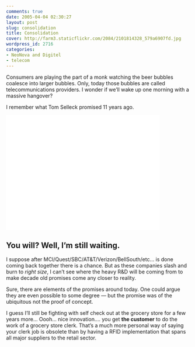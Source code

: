 ```yaml
---
comments: true
date: 2005-04-04 02:30:27
layout: post
slug: consolidation
title: Consolidation
cover: http://farm3.staticflickr.com/2084/2101814328_579a6907fd.jpg
wordpress_id: 2716
categories:
- NeoNova and Digitel
- telecom
---
```


<a href="http://www.flickr.com/photos/jcuthrell/2101814328/" title="5 minute self installation of AT&amp;T Xtreme DSL by qthrul, on Flickr"></a>

Consumers are playing the part of a monk watching the beer bubbles coalesce into larger bubbles. Only, today those bubbles are called telecommunications providers. I wonder if we’ll wake up one morning with a massive hangover?

I remember what Tom Selleck promised 11 years ago. 


<iframe width="420" height="315" src="//www.youtube.com/embed/TZb0avfQme8" frameborder="0" allowfullscreen></iframe>


## You will?  Well, I’m still waiting. 



I suppose after MCI/Quest/SBC/AT&T/Verizon/BellSouth/etc… is done coming back together there is a chance. But as these companies slash and burn to _right size_, I can’t see where the heavy R&D will be coming from to make decade old promises come any closer to reality.

Sure, there are elements of the promises around today. One could argue they are even possible to some degree — but the promise was of the ubiquitous not the proof of concept.

I guess I’ll still be fighting with self check out at the grocery store for a few years more…  Oooh… nice innovation…. you get **the customer** to do the work of a grocery store clerk. That’s a much more personal way of saying your clerk job is obsolete than by having a RFID implementation that spans all major suppliers to the retail sector.
